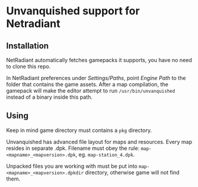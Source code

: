 Unvanquished support for Netradiant
===================================

Installation
------------

NetRadiant automatically fetches gamepacks it supports, you have no need to clone this repo.

In NetRadiant preferences under *Settings/Paths*, point *Engine Path* to the folder that contains the game assets. After a map compilation, the gamepack will make the editor attempt to run `/usr/bin/unvanquished` instead of a binary inside this path.

Using
-----

Keep in mind game directory must contains a `pkg` directory.

Unvanquished has advanced file layout for maps and resources. Every map resides in separate .dpk.
Filename must obey the rule: `map-<mapname>_<mapversion>.dpk`, eg. `map-station_4.dpk`.

Unpacked files you are working with must be put into `map-<mapname>_<mapversion>.dpkdir` directory,
otherwise game will not find them.
